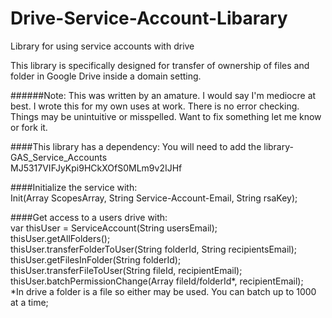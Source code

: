 # Drive-Service-Account-Libarary
Library for using service accounts with drive

This library is specifically designed for transfer of ownership of files and folder in Google Drive inside a domain setting.

######Note: This was written by an amature. I would say I'm mediocre at best. I wrote this for my own uses at work.  There is no error checking. Things may be unintuitive or misspelled. Want to fix something let me know or fork it.  

####This library has a dependency:
You will need to add the library-   
GAS_Service_Accounts  
MJ5317VIFJyKpi9HCkXOfS0MLm9v2IJHf


####Initialize the service with:  
Init(Array ScopesArray, String Service-Account-Email, String rsaKey);
 
####Get access to a users drive with:  
var thisUser = ServiceAccount(String usersEmail);  
thisUser.getAllFolders();  
thisUser.transferFolderToUser(String folderId, String recipientsEmail);  
thisUser.getFilesInFolder(String folderId);  
thisUser.transferFileToUser(String fileId, recipientEmail);  
thisUser.batchPermissionChange(Array fileId/folderId*, recipientEmail);  
    *In drive a folder is a file so either may be used. You can batch up to 1000 at a time;
 
